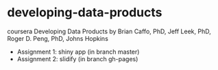 developing-data-products
========================

coursera Developing Data Products by Brian Caffo, PhD, Jeff Leek, PhD, Roger D. Peng, PhD, Johns Hopkins

- Assignment 1: shiny app (in branch master)
- Assignment 2: slidify (in branch gh-pages)
